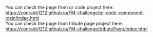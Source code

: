You can check the page from qr code project here: https://conrado1212.github.io/FM-challenge/qr-code-component-main/index.html <br />
You can check the page from tribute page project here: https://conrado1212.github.io/FM-challenge/tributePage/index.html
  
    
